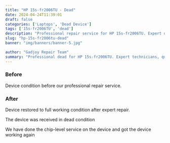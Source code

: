 ```yaml
---
title: "HP 15s-fr2006TU - Dead"
date: 2024-04-24T11:39:01
draft: false
categories: ['Laptops', 'Dead Device']
tags: ['15s-fr2006TU', 'dead']
description: "Professional repair service for HP 15s-fr2006TU. Expert diagnosis and quality repairs in Bangalore."
slug: "hp-15s-fr2006tu-dead"
banner: "img/banners/banner-5.jpg"

author: "Gadjoy Repair Team"
summary: "Professional dead for HP 15s-fr2006TU. Expert technicians, quality parts, warranty included."
---
```


### Before

Device condition before our professional repair service.

### After

Device restored to full working condition after expert repair.

The device was received in dead condition

We have done the chip-level service on the device and got the device working again
